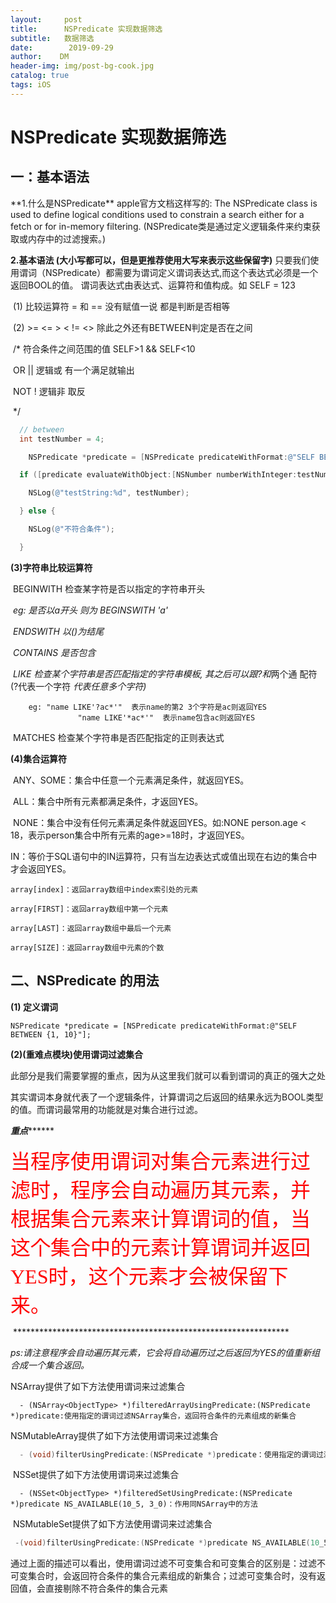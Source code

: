 ```yaml
---
layout:     post
title:     	NSPredicate 实现数据筛选	
subtitle:   数据筛选
date:        2019-09-29
author:    DM
header-img: img/post-bg-cook.jpg
catalog: true
tags: iOS
---
```


<h1> NSPredicate 实现数据筛选 </h1>

<h2>一：基本语法</h2>
**1.什么是NSPredicate**
     apple官方文档这样写的: The NSPredicate class is used to define logical conditions used to constrain a search either for a fetch or for in-memory filtering.
     (NSPredicate类是通过定义逻辑条件来约束获取或内存中的过滤搜索。)

**2.基本语法  (大小写都可以，但是更推荐使用大写来表示这些保留字)**
 只要我们使用谓词（NSPredicate）都需要为谓词定义谓词表达式,而这个表达式必须是一个返回BOOL的值。
 谓词表达式由表达式、运算符和值构成。如 SELF = 123

​        (1) 比较运算符  = 和 == 没有赋值一说 都是判断是否相等

​        (2) >=  <=  > < != <> 除此之外还有BETWEEN判定是否在之间



​    /*  符合条件之间范围的值  SELF>1  && SELF<10

​        OR  ||  逻辑或 有一个满足就输出

​        NOT !   逻辑非 取反

​     */

```objective-c
  // between
  int testNumber = 4;

	NSPredicate *predicate = [NSPredicate predicateWithFormat:@"SELF BETWEEN {1, 10}"];

  if ([predicate evaluateWithObject:[NSNumber numberWithInteger:testNumber]]) {

    NSLog(@"testString:%d", testNumber);

  } else {

    NSLog(@"不符合条件");

  } 
```

**(3)字符串比较运算符**

​        BEGINWITH 检查某字符是否以指定的字符串开头  

​		*eg: 是否以a开头  则为 BEGINSWITH 'a'*

​        *ENDSWITH  以()为结尾*

​        *CONTAINS  是否包含*

​        *LIKE      检查某个字符串是否匹配指定的字符串模板,  其之后可以跟?和*两个通       配符   (?代表一个字符 *代表任意多个字符)*
```objc
 	eg: "name LIKE'?ac*'"  表示name的第2 3个字符是ac则返回YES
               "name LIKE'*ac*'"  表示name包含ac则返回YES
```



​        MATCHES   检查某个字符串是否匹配指定的正则表达式

**(4)集合运算符**

​     ANY、SOME：集合中任意一个元素满足条件，就返回YES。

​     ALL：集合中所有元素都满足条件，才返回YES。

​     NONE：集合中没有任何元素满足条件就返回YES。如:NONE person.age < 18，表示person集合中所有元素的age>=18时，才返回YES。

​     IN：等价于SQL语句中的IN运算符，只有当左边表达式或值出现在右边的集合中才会返回YES。


 	array[index]：返回array数组中index索引处的元素
	
	array[FIRST]：返回array数组中第一个元素
	
	array[LAST]：返回array数组中最后一个元素
	
	array[SIZE]：返回array数组中元素的个数
	

<h2> 二、NSPredicate 的用法</h2>

**(1) 定义谓词**

	NSPredicate *predicate = [NSPredicate predicateWithFormat:@"SELF BETWEEN {1, 10}"];
  
**(2)(重难点模块)使用谓词过滤集合**

​        此部分是我们需要掌握的重点，因为从这里我们就可以看到谓词的真正的强大之处

​        其实谓词本身就代表了一个逻辑条件，计算谓词之后返回的结果永远为BOOL类型的值。而谓词最常用的功能就是对集合进行过滤。

​     ***************************重点*********************************

​        <font face="微软雅黑" size=6 color=#FF0000 >
当程序使用谓词对集合元素进行过滤时，程序会自动遍历其元素，并根据集合元素来计算谓词的值，当这个集合中的元素计算谓词并返回YES时，这个元素才会被保留下来。</font>

​     ***************************************************************

​     *ps:请注意程序会自动遍历其元素，它会将自动遍历过之后返回为YES的值重新组合成一个集合返回。*



NSArray提供了如下方法使用谓词来过滤集合

```objc
  - (NSArray<ObjectType> *)filteredArrayUsingPredicate:(NSPredicate *)predicate:使用指定的谓词过滤NSArray集合，返回符合条件的元素组成的新集合
```

 NSMutableArray提供了如下方法使用谓词来过滤集合

```objective-c
  - (void)filterUsingPredicate:(NSPredicate *)predicate：使用指定的谓词过滤NSMutableArray，剔除集合中不符合条件的元素
```

​    NSSet提供了如下方法使用谓词来过滤集合

```objc
  - (NSSet<ObjectType> *)filteredSetUsingPredicate:(NSPredicate *)predicate NS_AVAILABLE(10_5, 3_0)：作用同NSArray中的方法
```

​    NSMutableSet提供了如下方法使用谓词来过滤集合

   ```objective-c
	-(void)filterUsingPredicate:(NSPredicate *)predicate NS_AVAILABLE(10_5, 3_0)：作用同NSMutableArray中的方法。
   ```



通过上面的描述可以看出，使用谓词过滤不可变集合和可变集合的区别是：过滤不可变集合时，会返回符合条件的集合元素组成的新集合；过滤可变集合时，没有返回值，会直接剔除不符合条件的集合元素
